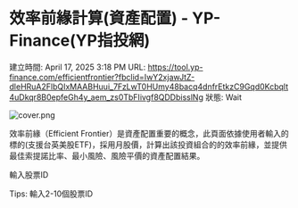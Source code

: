# 效率前緣計算(資產配置) - YP-Finance(YP指投網)

建立時間: April 17, 2025 3:18 PM
URL: https://tool.yp-finance.com/efficientfrontier?fbclid=IwY2xjawJtZ-dleHRuA2FlbQIxMAABHuui_7FzLwT0HUmy48bacq4dnfrEtkzC9Gqd0Kcbqlt4uDkqr8B0epfeGh4y_aem_zs0TbFIivgf8QDDbisslNg
狀態: Wait

![cover.png](cover.png)

效率前緣（Efficient Frontier）是資產配置重要的概念，此頁面依據使用者輸入的標的(支援台英美股ETF)，採用月股價，計算出該投資組合的的效率前緣，並提供最佳索提諾比率、最小風險、風險平價的資產配置結果。

輸入股票ID

Tips: 輸入2-10個股票ID
